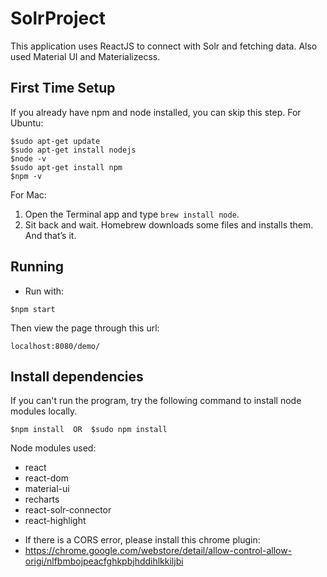 # SolrProject

This application uses ReactJS to connect with Solr and fetching data. Also used Material UI and Materializecss.

## First Time Setup
If you already have npm and node installed, you can skip this step.
For Ubuntu:
```
$sudo apt-get update
$sudo apt-get install nodejs
$node -v
$sudo apt-get install npm
$npm -v
```
For Mac:
 
1. Open the Terminal app and type `brew install node`.
2. Sit back and wait. Homebrew downloads some files and installs them. And that’s it.

## Running

- Run with:
```
$npm start
```

Then view the page through this url:
```
localhost:8080/demo/
```

## Install dependencies
If you can't run the program, try the following command to install node modules locally.
```
$npm install  OR  $sudo npm install
```
Node modules used:
- react
- react-dom
- material-ui
- recharts
- react-solr-connector
- react-highlight

* If there is a CORS error, please install this chrome plugin:
* https://chrome.google.com/webstore/detail/allow-control-allow-origi/nlfbmbojpeacfghkpbjhddihlkkiljbi
